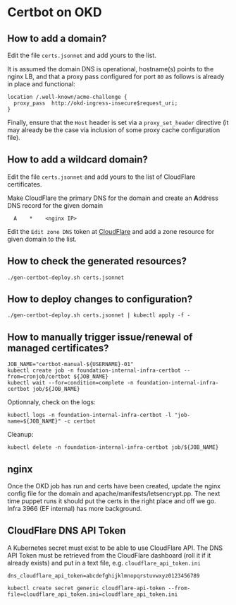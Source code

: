 # Certbot on OKD

## How to add a domain?

Edit the file `certs.jsonnet` and add yours to the list.

It is assumed the domain DNS is operational, hostname(s) points to the nginx LB, and that a proxy pass configured for port `80` as follows is already in place and functional:

```nginx
location /.well-known/acme-challenge {
  proxy_pass  http://okd-ingress-insecure$request_uri;
}
```

Finally, ensure that the `Host` header is set via a `proxy_set_header` directive (it may already be the case via inclusion of some proxy cache configuration file).

## How to add a wildcard domain?

Edit the file `certs.jsonnet` and add yours to the list of CloudFlare certificates.

Make CloudFlare the primary DNS for the domain and create an **A**ddress DNS record for the given domain

```
  A    *    <nginx IP>
```

Edit the `Edit zone DNS` token at [CloudFlare](https://dash.cloudflare.com/profile/api-tokens) and add a zone resource for given domain to the list.

## How to check the generated resources?

```
./gen-certbot-deploy.sh certs.jsonnet
```

## How to deploy changes to configuration?

```
./gen-certbot-deploy.sh certs.jsonnet | kubectl apply -f -
```

## How to manually trigger issue/renewal of managed certificates?

```
JOB_NAME="certbot-manual-${USERNAME}-01"
kubectl create job -n foundation-internal-infra-certbot --from=cronjob/certbot ${JOB_NAME}
kubectl wait --for=condition=complete -n foundation-internal-infra-certbot job/${JOB_NAME}
```

Optionnaly, check on the logs:

```
kubectl logs -n foundation-internal-infra-certbot -l "job-name=${JOB_NAME}" -c certbot
```

Cleanup:

```
kubectl delete -n foundation-internal-infra-certbot job/${JOB_NAME}
```

## nginx
Once the OKD job has run and certs have been created, update the nginx config file for the domain and apache/manifests/letsencrypt.pp. The next time puppet runs it should put the certs in the right place and off we go.  Infra 3966 (EF internal) has more background.

## CloudFlare DNS API Token

A Kubernetes secret must exist to be able to use CloudFlare API. The DNS API Token must be retrieved from the CloudFlare dashboard (roll it if it already exists) and put in a text file, e.g. `cloudflare_api_token.ini`

```
dns_cloudflare_api_token=abcdefghijklmnopqrstuvwxyz0123456789
```

```
kubectl create secret generic cloudflare-api-token --from-file=cloudflare_api_token.ini=cloudflare_api_token.ini
```
